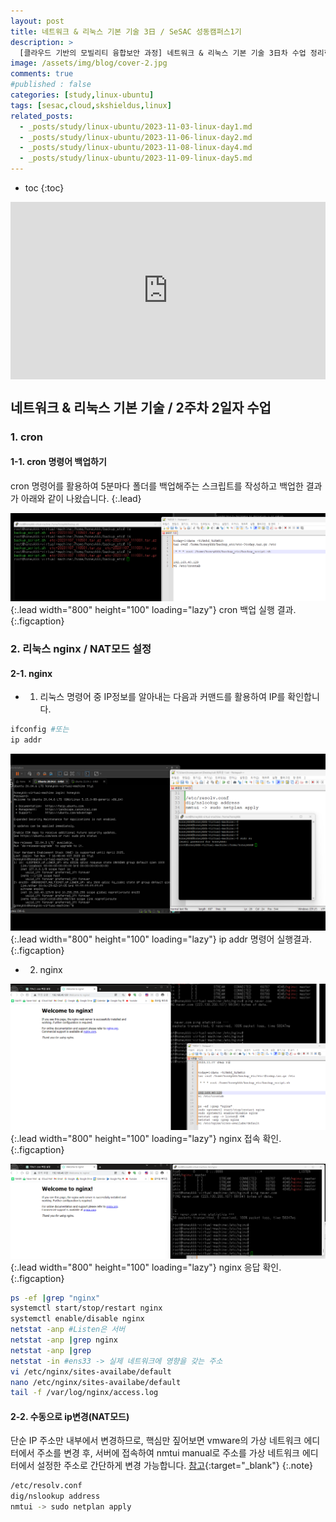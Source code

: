 ```yaml
---
layout: post
title: 네트워크 & 리눅스 기본 기술 3日 / SeSAC 성동캠퍼스1기
description: >
  [클라우드 기반의 모빌리티 융합보안 과정] 네트워크 & 리눅스 기본 기술 3日차 수업 정리한 내용입니다. 
image: /assets/img/blog/cover-2.jpg
comments: true
#published : false
categories: [study,linux-ubuntu]
tags: [sesac,cloud,skshieldus,linux]
related_posts:
  - _posts/study/linux-ubuntu/2023-11-03-linux-day1.md
  - _posts/study/linux-ubuntu/2023-11-06-linux-day2.md
  - _posts/study/linux-ubuntu/2023-11-08-linux-day4.md
  - _posts/study/linux-ubuntu/2023-11-09-linux-day5.md
---
```

* toc
{:toc}

<style>.embed-container { position: relative; padding-bottom: 56.25%; height: 0; overflow: hidden; max-width: 100%; } .embed-container iframe, .embed-container object, .embed-container embed { position: absolute; top: 0; left: 0; width: 100%; height: 100%; }</style><div class='embed-container'><iframe src='https://www.youtube.com/embed/tyInv6RWL0Q' frameborder='0' allowfullscreen></iframe></div>

## 네트워크 & 리눅스 기본 기술 / 2주차 2일자 수업

### 1. cron

#### 1-1. cron 명령어 백업하기

cron 명령어를 활용하여 5분마다 폴더를 백업해주는 스크립트를 작성하고 백업한 결과가 아래와 같이 나왔습니다.
{:.lead}

![linux-6.png](/assets/img/docs/linux/6.png){:.lead width="800" height="100" loading="lazy"}
cron 백업 실행 결과.
{:.figcaption}

### 2. 리눅스 nginx / NAT모드 설정

#### 2-1. nginx

- 1) 리눅스 명령어 중 IP정보를 알아내는 다음과 커맨드를 활용하여 IP를 확인합니다.

```bash
ifconfig #또는
ip addr
```

![linux-5.png](/assets/img/docs/linux/5.png){:.lead width="800" height="100" loading="lazy"}
ip addr 명령어 실행결과.
{:.figcaption}

- 2) nginx

![linux-8.png](/assets/img/docs/linux/8.png){:.lead width="800" height="100" loading="lazy"}
nginx 접속 확인.
{:.figcaption}

![linux-9.png](/assets/img/docs/linux/9.png){:.lead width="800" height="100" loading="lazy"}
nginx 응답 확인.
{:.figcaption}

```bash
ps -ef |grep "nginx"
systemctl start/stop/restart nginx
systemctl enable/disable nginx
netstat -anp #Listen은 서버
netstat -anp |grep nginx
netstat -anp |grep 
netstat -in #ens33 -> 실제 네트워크에 영향을 갖는 주소
vi /etc/nginx/sites-availabe/default
nano /etc/nginx/sites-availabe/default
tail -f /var/log/nginx/access.log
```

#### 2-2. 수동으로 ip변경(NAT모드)

단순 IP 주소만 내부에서 변경하므로, 핵심만 짚어보면
vmware의 가상 네트워크 에디터에서 주소를 변경 후, 서버에 접속하여 nmtui manual로 주소를 가상 네트워크 에디터에서 설정한 주소로 간단하게 변경 가능합니다. [참고](https://velog.io/@sol0127/SeSAC-성동캠퍼스-1기-가상머신-IP-고정){:target="_blank"}
{:.note}

```bash
/etc/resolv.conf
dig/nslookup address
nmtui -> sudo netplan apply
```